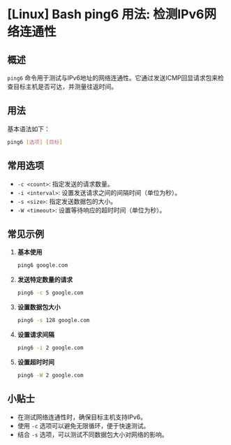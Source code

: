 # [Linux] Bash ping6 用法: 检测IPv6网络连通性

## 概述
`ping6` 命令用于测试与IPv6地址的网络连通性。它通过发送ICMP回显请求包来检查目标主机是否可达，并测量往返时间。

## 用法
基本语法如下：
```bash
ping6 [选项] [目标]
```

## 常用选项
- `-c <count>`: 指定发送的请求数量。
- `-i <interval>`: 设置发送请求之间的间隔时间（单位为秒）。
- `-s <size>`: 指定发送数据包的大小。
- `-W <timeout>`: 设置等待响应的超时时间（单位为秒）。

## 常见示例
1. **基本使用**
   ```bash
   ping6 google.com
   ```

2. **发送特定数量的请求**
   ```bash
   ping6 -c 5 google.com
   ```

3. **设置数据包大小**
   ```bash
   ping6 -s 128 google.com
   ```

4. **设置请求间隔**
   ```bash
   ping6 -i 2 google.com
   ```

5. **设置超时时间**
   ```bash
   ping6 -W 2 google.com
   ```

## 小贴士
- 在测试网络连通性时，确保目标主机支持IPv6。
- 使用 `-c` 选项可以避免无限循环，便于快速测试。
- 结合 `-s` 选项，可以测试不同数据包大小对网络的影响。